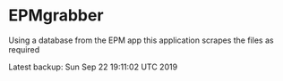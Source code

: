 # EPMgrabber
Using a database from the EPM app this application scrapes the files as required


Latest backup: Sun Sep 22 19:11:02 UTC 2019
